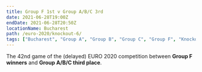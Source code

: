 ```yaml
---
title: Group F 1st v Group A/B/C 3rd
date: 2021-06-28T19:00Z
endDate: 2021-06-28T20:50Z
locationName: Bucharest
path: /euro-2020/knockout-6/
tags: ["Bucharest", "Group A", "Group B", "Group C", "Group F", "Knockout", "Group of 16", "EURO 2020"]
---
```


The 42nd game of the (delayed) EURO 2020 competition between **Group F winners** and **Group A/B/C third place**.